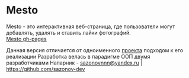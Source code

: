 # Mesto

Mesto - это интерактивная веб-страница, где пользователи могут добавлять, удалять и ставить лайки фотографий.  
[Mesto gh-pages](https://georgymedvedsky.github.io/mesto-project/)

Данная версия отличается от одноименного [проекта](https://github.com/GeorgyMedvedsky/mesto-project-ff) подходом к его реализации
Разработка велась в парадигме ООП двумя разработчиками
Напарник - sazonovnnn@yandex.ru | https://github.com/sazonov-dev

